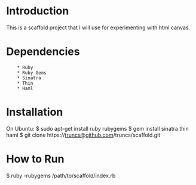 # Introduction

This is a scaffold project that I will use for experimenting with html canvas.

# Dependencies

		* Ruby
		* Ruby Gems
		* Sinatra
		* Thin
		* Haml

# Installation 
  On Ubuntu: 
  $ sudo apt-get install ruby rubygems
  $ gem install sinatra thin haml
  $ git clone https://truncs@github.com/truncs/scaffold.git

# How to Run

  $ ruby -rubygems /path/to/scaffold/index.rb